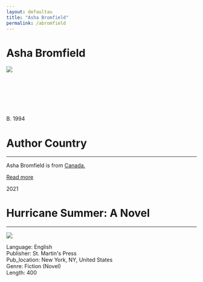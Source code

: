 ```yaml
---
layout: defaultau
title: "Asha Bromfield"
permalink: /abromfield
---
```

<!-- partial:index.partial.html -->
<div class="content">
    <h1>Asha Bromfield</h1>
    <div class="quote">
        <div><img src="https://images.gr-assets.com/authors/1600976999p8/19300595.jpg" class="logo"></div>
    </div>
    <div class="timeline">
        <div style="padding-bottom:100px;"></div>
        <div class="block">
            <div class="date right"><p class="right"> B. 1994 </p></div>
            <div class="dot"></div>
            <div class="left first">
            <div class="author_country">
                <h1>Author Country</h1><hr>
          <div class="aclocation">  <p>Asha Bromfield is from <a href="http://localhost:4000/24"> Canada.</a></p></div>
              <div class="acreadmore">  <a href="#" target="_blank">Read more</a></div>
            </div>
            </div>
        </div>
        <div class="block">
            <div class="date left"><p class="left">2021</p></div>
            <div class="dot"></div>
            <div class="right">
                <h1>Hurricane Summer: A Novel</h1><hr>
                <p><img src="https://prodimage.images-bn.com/lf?set=key%5Bresolve.pixelRatio%5D,value%5B1%5D&set=key%5Bresolve.width%5D,value%5B550%5D&set=key%5Bresolve.height%5D,value%5B10000%5D&set=key%5Bresolve.imageFit%5D,value%5Bcontainerwidth%5D&set=key%5Bresolve.allowImageUpscaling%5D,value%5B0%5D&product=path%5B/pimages/9781250622235_p0_v2%5D&call=url%5Bfile:common/decodeProduct.chain%5D"></p>
                <p>
                Language: English <br/>
                Publisher: St. Martin's Press	 <br/>
                Pub_location: New York, NY, United States <br/>
                Genre: Fiction (Novel) <br/>
                Length: 400 <br/>                </p>
            </div>
        </div>
        </div>
<!-- partial -->
  <script src='https://cdnjs.cloudflare.com/ajax/libs/jquery/3.1.1/jquery.min.js'></script><script  src="assets/js/authorscript.js"></script>
